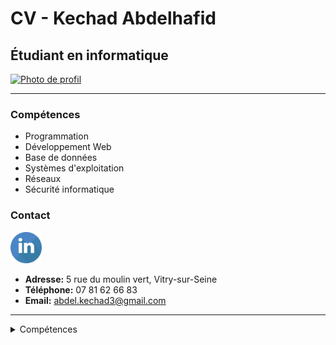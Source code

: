 # CV - Kechad Abdelhafid
## Étudiant en informatique

[<img src="https://media.licdn.com/dms/image/D4E03AQHT016nl1YYHg/profile-displayphoto-shrink_800_800/0/1701427469355?e=1706745600&v=beta&t=2vlp0MxgkUuaM6miNGcUeOJxX8fB2T6A3syI9bE-xWE" alt="Photo de profil" width="150">](https://www.linkedin.com/in/abdelhafid-kechad-b957b9220/)

---

### Compétences
- Programmation
- Développement Web
- Base de données
- Systèmes d'exploitation
- Réseaux 
- Sécurité informatique




### Contact
[<img src="linkedin.svg" alt="LinkedIn" width="50">](https://www.linkedin.com/in/abdelhafid-kechad-b957b9220/)
- **Adresse:** 5 rue du moulin vert, Vitry-sur-Seine
- **Téléphone:** 07 81 62 66 83
- **Email:** abdel.kechad3@gmail.com




---



<details>
<summary>Compétences</summary>



#### Développement
- SQL
- HTML
- CSS
- Git
- Python

#### Réseau
- Cisco Packet Tracer
- Cisco Networking Essentials
- Systèmes embarqués
- Modèle OSI

#### Cybersécurité
- RGPD 
- Protection de données personnelles

---

### Études
- L1 Administration et échanges internationaux
- Bac général avec spécialités en
  - Mathématiques
  - Sciences économiques et sociales
  - Histoire-Géographie, Géopolitique et Sciences politiques
- Première année de BTS SIO (en cours)

---

### Certifications
- PIX
- Cisco Packet Tracer

#### Système
- Windows
  - Administration et maintenance
  - PowerShell
  - Active Directory
- Linux
  - Administration système
  - Bash
  - MD5

#### Virtualisation
- Virtualbox
- Docker
- VMWare

---

### Langues
- Français
- Anglais
- Arabe

---

### Management
- Économie
- Droit
- Management Unité Commerciale

---

### Veille
- Sécurité informatique
- Intelligence artificielle et Machine Learning
- Cloud Computing
- Développement Web
- Privacy Tech

---

### Projets
- [Les paniers gourmands](https://multi-taches.github.io/SIO1_GRP1_LPG/a_LPG1/) :
  Le projet consiste à aider Juliette Bongout, une étudiante, à lancer une boutique en ligne proposant des coffrets gourmands composés de produits bio. Les coffrets incluront différentes options telles que Petit Déjeuner, Déjeuner, Goûter, Apéro et Surprise. Les articles à inclure dans ces coffrets seront variés : confitures, biscuits, chocolats, pâtes à tartiner, épices, huile, vinaigre, tartinades de légumes, plats cuisinés, thé, etc. L'objectif est de créer une boutique en ligne attrayante et convaincante pour vendre ces coffrets gourmands bio.

### Expériences professionnelles (hors informatique)
- Manutentionnaire à Galiote Prenant (3 mois)
- Agent de production à Glaces Triomphe (4 mois)

